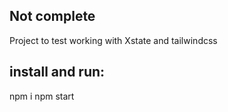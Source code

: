 ## Not complete

Project to test working with Xstate and tailwindcss

## install and run:

npm i
npm start
